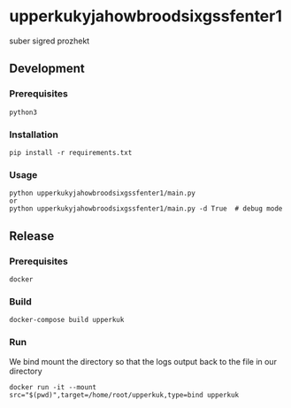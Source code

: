 # upperkukyjahowbroodsixgssfenter1
suber sigred prozhekt

## Development

### Prerequisites
```
python3
```

### Installation
```
pip install -r requirements.txt
```

### Usage
```
python upperkukyjahowbroodsixgssfenter1/main.py
or
python upperkukyjahowbroodsixgssfenter1/main.py -d True  # debug mode
```


## Release

### Prerequisites
```
docker
```

### Build
```
docker-compose build upperkuk
```

### Run
We bind mount the directory so that the logs output back to the file in our directory
```
docker run -it --mount src="$(pwd)",target=/home/root/upperkuk,type=bind upperkuk
```
